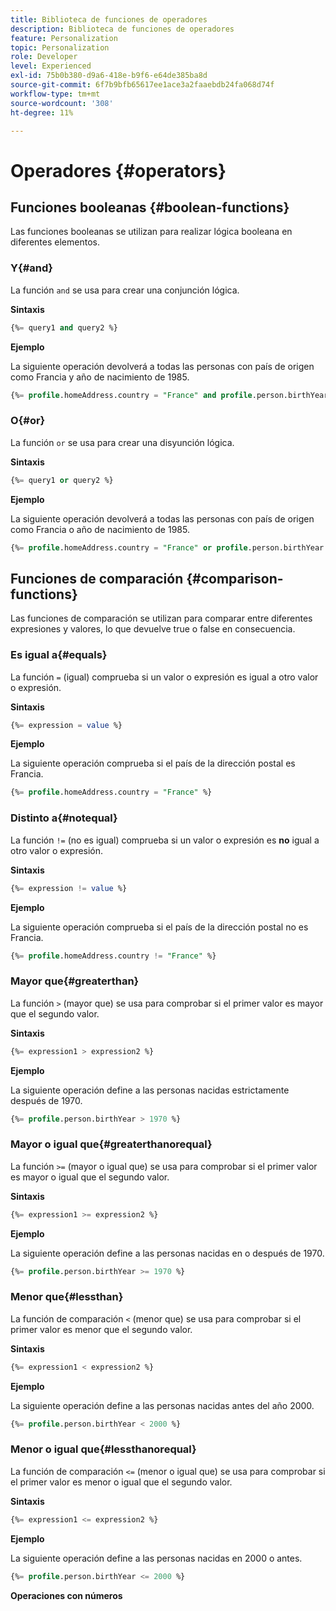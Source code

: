 ```yaml
---
title: Biblioteca de funciones de operadores
description: Biblioteca de funciones de operadores
feature: Personalization
topic: Personalization
role: Developer
level: Experienced
exl-id: 75b0b380-d9a6-418e-b9f6-e64de385ba8d
source-git-commit: 6f7b9bfb65617ee1ace3a2faaebdb24fa068d74f
workflow-type: tm+mt
source-wordcount: '308'
ht-degree: 11%

---
```


# Operadores {#operators}

## Funciones booleanas {#boolean-functions}

Las funciones booleanas se utilizan para realizar lógica booleana en diferentes elementos.

### Y{#and}

La función `and` se usa para crear una conjunción lógica.

**Sintaxis**

```sql
{%= query1 and query2 %}
```

**Ejemplo**

La siguiente operación devolverá a todas las personas con país de origen como Francia y año de nacimiento de 1985.

```sql
{%= profile.homeAddress.country = "France" and profile.person.birthYear = 1985 %}
```

### O{#or}

La función `or` se usa para crear una disyunción lógica.

**Sintaxis**

```sql
{%= query1 or query2 %}
```

**Ejemplo**

La siguiente operación devolverá a todas las personas con país de origen como Francia o año de nacimiento de 1985.

```sql
{%= profile.homeAddress.country = "France" or profile.person.birthYear = 1985 %}
```

<!--
## Not{#not}

The `not` (or `!`) function is used to create a logical negation.

**Syntax**

```sql
not ({QUERY})
!({QUERY})
```

**Example**

The following operation will return all people who do not have their home country as Canada.

```sql
not (homeAddress.countryISO = "CA")
```
-->

## Funciones de comparación {#comparison-functions}

Las funciones de comparación se utilizan para comparar entre diferentes expresiones y valores, lo que devuelve true o false en consecuencia.

### Es igual a{#equals}

La función `=` (igual) comprueba si un valor o expresión es igual a otro valor o expresión.

**Sintaxis**

```sql
{%= expression = value %}
```

**Ejemplo**

La siguiente operación comprueba si el país de la dirección postal es Francia.

```sql
{%= profile.homeAddress.country = "France" %}
```

### Distinto a{#notequal}

La función `!=` (no es igual) comprueba si un valor o expresión es **no** igual a otro valor o expresión.

**Sintaxis**

```sql
{%= expression != value %}
```

**Ejemplo**

La siguiente operación comprueba si el país de la dirección postal no es Francia.

```sql
{%= profile.homeAddress.country != "France" %}
```

### Mayor que{#greaterthan}

La función `>` (mayor que) se usa para comprobar si el primer valor es mayor que el segundo valor.

**Sintaxis**

```sql
{%= expression1 > expression2 %}
```

**Ejemplo**

La siguiente operación define a las personas nacidas estrictamente después de 1970.

```sql
{%= profile.person.birthYear > 1970 %}
```

### Mayor o igual que{#greaterthanorequal}

La función `>=` (mayor o igual que) se usa para comprobar si el primer valor es mayor o igual que el segundo valor.

**Sintaxis**

```sql
{%= expression1 >= expression2 %}
```

**Ejemplo**

La siguiente operación define a las personas nacidas en o después de 1970.

```sql
{%= profile.person.birthYear >= 1970 %}
```

### Menor que{#lessthan}

La función de comparación `<` (menor que) se usa para comprobar si el primer valor es menor que el segundo valor.

**Sintaxis**

```sql
{%= expression1 < expression2 %}
```

**Ejemplo**

La siguiente operación define a las personas nacidas antes del año 2000.

```sql
{%= profile.person.birthYear < 2000 %}
```

### Menor o igual que{#lessthanorequal}

La función de comparación `<=` (menor o igual que) se usa para comprobar si el primer valor es menor o igual que el segundo valor.

**Sintaxis**

```sql
{%= expression1 <= expression2 %}
```

**Ejemplo**

La siguiente operación define a las personas nacidas en 2000 o antes.

```sql
{%= profile.person.birthYear <= 2000 %}
```

**Operaciones con números**
